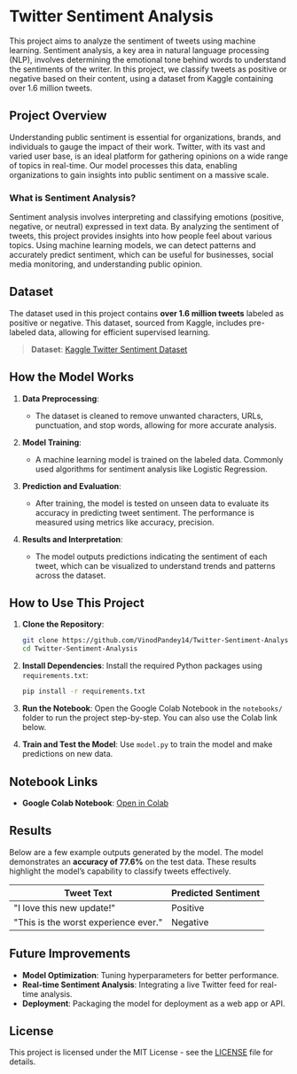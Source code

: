 # Twitter Sentiment Analysis

This project aims to analyze the sentiment of tweets using machine learning. Sentiment analysis, a key area in natural language processing (NLP), involves determining the emotional tone behind words to understand the sentiments of the writer. In this project, we classify tweets as positive or negative based on their content, using a dataset from Kaggle containing over 1.6 million tweets.

## Project Overview

Understanding public sentiment is essential for organizations, brands, and individuals to gauge the impact of their work. Twitter, with its vast and varied user base, is an ideal platform for gathering opinions on a wide range of topics in real-time. Our model processes this data, enabling organizations to gain insights into public sentiment on a massive scale.

### What is Sentiment Analysis?

Sentiment analysis involves interpreting and classifying emotions (positive, negative, or neutral) expressed in text data. By analyzing the sentiment of tweets, this project provides insights into how people feel about various topics. Using machine learning models, we can detect patterns and accurately predict sentiment, which can be useful for businesses, social media monitoring, and understanding public opinion.

## Dataset

The dataset used in this project contains **over 1.6 million tweets** labeled as positive or negative. This dataset, sourced from Kaggle, includes pre-labeled data, allowing for efficient supervised learning.

> **Dataset**: [Kaggle Twitter Sentiment Dataset](https://www.kaggle.com/crowdflower/twitter-airline-sentiment)


## How the Model Works

1. **Data Preprocessing**: 
   - The dataset is cleaned to remove unwanted characters, URLs, punctuation, and stop words, allowing for more accurate analysis.
   
2. **Model Training**:
   - A machine learning model is trained on the labeled data. Commonly used algorithms for sentiment analysis like Logistic Regression.
   
3. **Prediction and Evaluation**:
   - After training, the model is tested on unseen data to evaluate its accuracy in predicting tweet sentiment. The performance is measured using metrics like accuracy, precision.

4. **Results and Interpretation**:
   - The model outputs predictions indicating the sentiment of each tweet, which can be visualized to understand trends and patterns across the dataset.

## How to Use This Project

1. **Clone the Repository**:
    ```bash
    git clone https://github.com/VinodPandey14/Twitter-Sentiment-Analysis.git
    cd Twitter-Sentiment-Analysis
    ```

2. **Install Dependencies**:
    Install the required Python packages using `requirements.txt`:
    ```bash
    pip install -r requirements.txt
    ```

3. **Run the Notebook**:
   Open the Google Colab Notebook in the `notebooks/` folder to run the project step-by-step. You can also use the Colab link below.

4. **Train and Test the Model**:
    Use `model.py` to train the model and make predictions on new data.

## Notebook Links

- **Google Colab Notebook**: [Open in Colab](https://colab.research.google.com/drive/1yGQ5DPPzR-_9eXO1NUMLNMHEoHmDQPx_?usp=sharing)

## Results

Below are a few example outputs generated by the model. The model demonstrates an **accuracy of 77.6%** on the test data. These results highlight the model’s capability to classify tweets effectively.

| Tweet Text                                | Predicted Sentiment |
|-------------------------------------------|----------------------|
| "I love this new update!"                 | Positive            |
| "This is the worst experience ever."      | Negative            |

## Future Improvements

- **Model Optimization**: Tuning hyperparameters for better performance.
- **Real-time Sentiment Analysis**: Integrating a live Twitter feed for real-time analysis.
- **Deployment**: Packaging the model for deployment as a web app or API.

## License

This project is licensed under the MIT License - see the [LICENSE](LICENSE) file for details.


